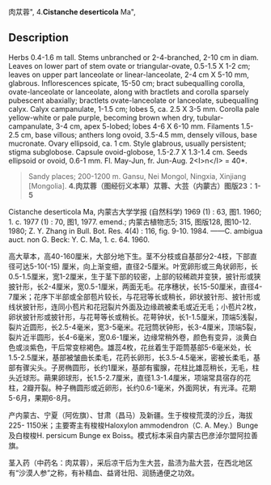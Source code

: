 肉苁蓉",
4.**Cistanche deserticola** Ma",

## Description
Herbs 0.4-1.6 m tall. Stems unbranched or 2-4-branched, 2-10 cm in diam. Leaves on lower part of stem ovate or triangular-ovate, 0.5-1.5 X 1-2 cm; leaves on upper part lanceolate or linear-lanceolate, 2-4 cm X 5-10 mm, glabrous. Inflorescences spicate, 15-50 cm; bract subequalling corolla, ovate-lanceolate or lanceolate, along with bractlets and corolla sparsely pubescent abaxially; bractlets ovate-lanceolate or lanceolate, subequalling calyx. Calyx campanulate, 1-1.5 cm; lobes 5, ca. 2.5 X 3-5 mm. Corolla pale yellow-white or pale purple, becoming brown when dry, tubular-campanulate, 3-4 cm, apex 5-lobed; lobes 4-6 X 6-10 mm. Filaments 1.5-2.5 cm, base villous; anthers long ovoid, 3.5-4.5 mm, densely villous, base mucronate. Ovary ellipsoid, ca. 1 cm. Style glabrous, usually persistent; stigma subglobose. Capsule ovoid-globose, 1.5-2.7 X 1.3-1.4 cm. Seeds ellipsoid or ovoid, 0.6-1 mm. Fl. May-Jun, fr. Jun-Aug. 2&lt;I&gt;n&lt;/I&gt; = 40*.

> Sandy places; 200-1200 m. Gansu, Nei Mongol, Ningxia, Xinjiang [Mongolia].
**4.肉苁蓉（图经衍义本草）苁蓉、大芸（内蒙古）图版23：1-5**

Cistanche deserticola Ma, 内蒙古大学学报 (自然科学) 1969 (1) : 63, 图1. 1960; 1. c. 1977 (1) : 70, 图1, 1977. emend.; 内蒙古植物志5; 315, 图版128, 图10-12. 1980; Z. Y. Zhang in Bull. Bot. Res. 4(4) : 116, fig. 9-10. 1984. ——C. ambigua auct. non G. Beck: Y. C. Ma, 1. c. 64. 1960.

高大草本，高40-160厘米，大部分地下生。茎不分枝或自基部分2-4枝，下部直径可达5-10(-15) 厘米，向上渐变细，直径2-5厘米。叶宽卵形或三角状卵形，长0.5-1.5厘米，宽1-2厘米，生于茎下部的较密，上部的较稀疏并变狭，披针形或狭披针形，长2-4厘米，宽0.5-1厘米，两面无毛。花序穗状，长15-50厘米，直径4-7厘米；花序下半部或全部苞片较长，与花冠等长或稍长，卵状披针形、披针形或线状披针形，连同小苞片和花冠裂片外面及边缘疏被柔毛或近无毛；小苞片2枚，卵状披针形或披针形，与花萼等长或稍长。花萼钟状，长1-1.5厘米，顶端5浅裂，裂片近圆形，长2.5-4毫米，宽3-5毫米。花冠筒状钟形，长3-4厘米，顶端5裂，裂片近半圆形，长4-6毫米，宽0.6-1厘米，边缘常稍外卷，颜色有变异，淡黄白色或淡紫色，干后常变棕褐色。雄蕊4枚，花丝着生于距筒基部5-6毫米处，长1.5-2.5厘米，基部被皱曲长柔毛，花药长卵形，长3.5-4.5毫米，密被长柔毛，基部有骤尖头。子房椭圆形，长约1厘米，基部有蜜腺，花柱比雄蕊稍长，无毛，柱头近球形。蒴果卵球形，长1.5-2.7厘米，直径1.3-1.4厘米，项端常具宿存的花柱，2瓣开裂。种子椭圆形或近卵形，长约0.6-1毫米，外面网状，有光泽。花期5-6月，果期6-8月。

产内蒙古、宁夏（阿佐旗）、甘肃（昌马）及新疆。生于梭梭荒漠的沙丘，海拔225- 1150米；主要寄主有梭梭Haloxylon ammodendron（C. A. Mey.）Bunge及白梭梭H. persicum Bunge ex Boiss。模式标本采自内蒙古巴彦淖尔盟阿拉善旗。

茎入药（中药名：肉苁蓉），采后凉干后为生大芸，盐渍为盐大芸，在西北地区有“沙漠人参”之称，有补精血、益肾壮阳、润肠通便之功效。
